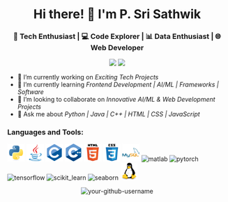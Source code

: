 <h1 align="center">Hi there! 👋 I'm P. Sri Sathwik</h1>
<h3 align="center">🚀 Tech Enthusiast | 💻 Code Explorer | 📊 Data Enthusiast | 🌐 Web Developer</h3>

<p align="center">
  <a href="mailto:padalasrisathwik@gmail.com"><img src="https://img.shields.io/badge/Email-Contact%20Me-informational?style=flat&logo=gmail&logoColor=white&color=0078D4"></a>
  <a href="https://www.linkedin.com/in/Sri-Sathwik-Padala"><img src="https://img.shields.io/badge/LinkedIn-Connect%20with%20Me-informational?style=flat&logo=linkedin&logoColor=white&color=0077B5"></a>
</p>

- 🔭 I’m currently working on *Exciting Tech Projects*
- 🌱 I’m currently learning *Frontend Development | AI/ML | Frameworks | Software*
- 👯 I’m looking to collaborate on *Innovative AI/ML & Web Development Projects*
- 💬 Ask me about *Python | Java | C++ | HTML | CSS | JavaScript*

<h3 align="left">Languages and Tools:</h3>
<p align="left">
  <img src="https://raw.githubusercontent.com/devicons/devicon/master/icons/python/python-original.svg" alt="python" width="40" height="40"/>
  <img src="https://raw.githubusercontent.com/devicons/devicon/master/icons/java/java-original.svg" alt="java" width="40" height="40"/>
  <img src="https://raw.githubusercontent.com/devicons/devicon/master/icons/c/c-original.svg" alt="c" width="40" height="40"/>
  <img src="https://raw.githubusercontent.com/devicons/devicon/master/icons/cplusplus/cplusplus-original.svg" alt="cplusplus" width="40" height="40"/>
  <img src="https://raw.githubusercontent.com/devicons/devicon/master/icons/html5/html5-original-wordmark.svg" alt="html5" width="40" height="40"/>
  <img src="https://raw.githubusercontent.com/devicons/devicon/master/icons/css3/css3-original-wordmark.svg" alt="css3" width="40" height="40"/>
  <img src="https://raw.githubusercontent.com/devicons/devicon/master/icons/mysql/mysql-original-wordmark.svg" alt="mysql" width="40" height="40"/>
  <img src="https://upload.wikimedia.org/wikipedia/commons/2/21/Matlab_Logo.png" alt="matlab" width="40" height="40"/>
  <img src="https://www.vectorlogo.zone/logos/pytorch/pytorch-icon.svg" alt="pytorch" width="40" height="40"/>
  <img src="https://www.vectorlogo.zone/logos/tensorflow/tensorflow-icon.svg" alt="tensorflow" width="40" height="40"/>
  <img src="https://upload.wikimedia.org/wikipedia/commons/0/05/Scikit_learn_logo_small.svg" alt="scikit_learn" width="40" height="40"/>
  <img src="https://seaborn.pydata.org/_images/logo-mark-lightbg.svg" alt="seaborn" width="40" height="40"/>
  <img src="https://raw.githubusercontent.com/devicons/devicon/master/icons/linux/linux-original.svg" alt="linux" width="40" height="40"/>
</p>

<p align="center">
  <img src="https://github-readme-stats.vercel.app/api?username=your-github-username&show_icons=true&locale=en" alt="your-github-username" />
</p>
